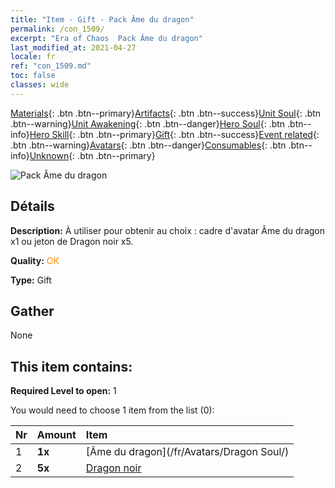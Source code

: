 ```yaml
---
title: "Item - Gift - Pack Âme du dragon"
permalink: /con_1509/
excerpt: "Era of Chaos  Pack Âme du dragon"
last_modified_at: 2021-04-27
locale: fr
ref: "con_1509.md"
toc: false
classes: wide
---
```

 [Materials](/ItemsFR/){: .btn .btn--primary}[Artifacts](/ItemsFR/Artifacts/){: .btn .btn--success}[Unit Soul](/ItemsFR/UnitSoul/){: .btn .btn--warning}[Unit Awakening](/ItemsFR/UnitAwakening/){: .btn .btn--danger}[Hero Soul](/ItemsFR/HeroSoul/){: .btn .btn--info}[Hero Skill](/ItemsFR/HeroSkill/){: .btn .btn--primary}[Gift](/ItemsFR/Gift/){: .btn .btn--success}[Event related](/ItemsFR/Events/){: .btn .btn--warning}[Avatars](/ItemsFR/Avatars/){: .btn .btn--danger}[Consumables](/ItemsFR/Consumables/){: .btn .btn--info}[Unknown](/ItemsFR/Unknown/){: .btn .btn--primary}

 ![Pack Âme du dragon](/images/t/i_907123.png)

## Détails
 **Description:** À utiliser pour obtenir au choix : cadre d'avatar Âme du dragon x1 ou jeton de Dragon noir x5.

 **Quality:** <span style="color: #FF8C00">OK</span>

 **Type:** Gift

## Gather

  None

## This item contains:

 **Required Level to open:** 1

 You would need to choose 1 item from the list (0):

  | Nr | Amount |     Item    |
  |:---|:-------|:------------|
  | 1 |  **1x** | [Âme du dragon](/fr/Avatars/Dragon Soul/) |  | 
  | 2 |  **5x** | [Dragon noir](/ItemsFR/unt_250/) |  | 
